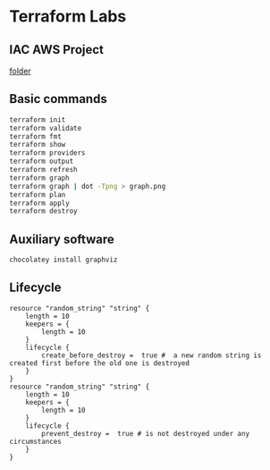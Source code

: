 # Terraform Labs

## IAC AWS Project
[folder](./iac_aws)

## Basic commands
```bash
terraform init
terraform validate
terraform fmt
terraform show
terraform providers
terraform output
terraform refresh
terraform graph
terraform graph | dot -Tpng > graph.png
terraform plan
terraform apply
terraform destroy
```

## Auxiliary software
```bash
chocolatey install graphviz
```

## Lifecycle
```
resource "random_string" "string" {
    length = 10
    keepers = {
        length = 10
    }
    lifecycle {
        create_before_destroy =  true #  a new random string is created first before the old one is destroyed
    }     
}
resource "random_string" "string" {
    length = 10
    keepers = {
        length = 10
    }
    lifecycle {
        prevent_destroy =  true # is not destroyed under any circumstances
    }     
}

```